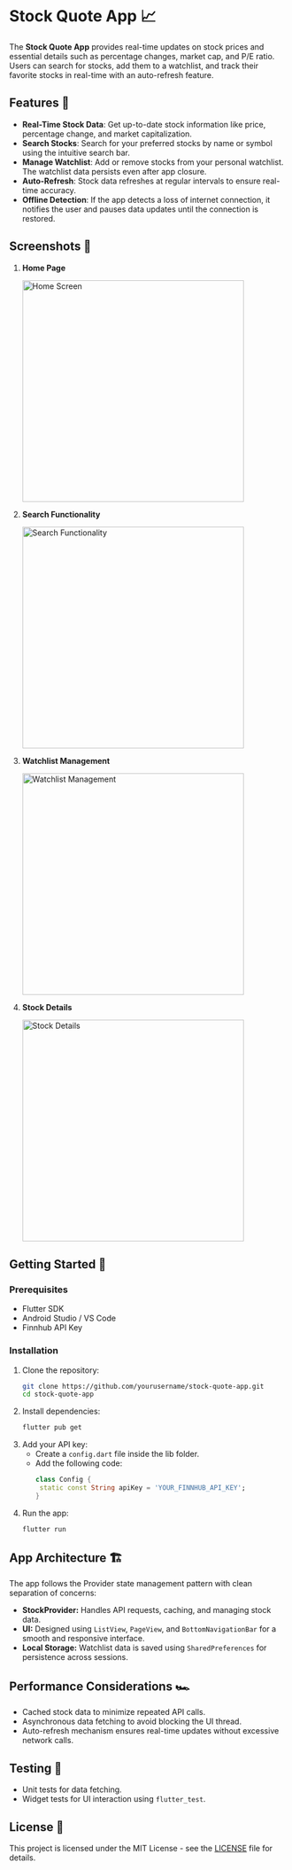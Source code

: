 # Stock Quote App 📈

The **Stock Quote App** provides real-time updates on stock prices and essential details such as percentage changes, market cap, and P/E ratio. Users can search for stocks, add them to a watchlist, and track their favorite stocks in real-time with an auto-refresh feature.

## Features 🌟

- **Real-Time Stock Data**: Get up-to-date stock information like price, percentage change, and market capitalization.
- **Search Stocks**: Search for your preferred stocks by name or symbol using the intuitive search bar.
- **Manage Watchlist**: Add or remove stocks from your personal watchlist. The watchlist data persists even after app closure.
- **Auto-Refresh**: Stock data refreshes at regular intervals to ensure real-time accuracy.
- **Offline Detection**: If the app detects a loss of internet connection, it notifies the user and pauses data updates until the connection is restored.

## Screenshots 📸

1. **Home Page**
   
   <img src="https://github.com/user-attachments/assets/27c79b4d-5312-4689-a3e6-e0667dfb84a4" alt="Home Screen" height="400"/>

2. **Search Functionality**

   <img src="https://github.com/user-attachments/assets/ee565ec1-23d8-46d0-9da0-6568d806c7b1" alt="Search Functionality" height="400"/>

3. **Watchlist Management**

   <img src="https://github.com/user-attachments/assets/925502a3-388f-44e0-b404-074e314137d7" alt="Watchlist Management" height="400"/>

4. **Stock Details**

   <img src="https://github.com/user-attachments/assets/f1fe8c49-7c98-49d4-8d7f-062420ec5486" alt="Stock Details" height="400"/>

## Getting Started 🚀

### Prerequisites

- Flutter SDK
- Android Studio / VS Code
- Finnhub API Key

### Installation

1. Clone the repository:
   ```bash
   git clone https://github.com/yourusername/stock-quote-app.git
   cd stock-quote-app
2. Install dependencies:
   ```bash
   flutter pub get
3. Add your API key:
   - Create a `config.dart` file inside the lib folder.
   - Add the following code:
     ```dart
     class Config {
      static const String apiKey = 'YOUR_FINNHUB_API_KEY';
     }
4. Run the app:
   ```bash
   flutter run

## App Architecture 🏗️
The app follows the Provider state management pattern with clean separation of concerns:

- **StockProvider:** Handles API requests, caching, and managing stock data.
- **UI:** Designed using `ListView`, `PageView`, and `BottomNavigationBar` for a smooth and responsive interface.
- **Local Storage:** Watchlist data is saved using `SharedPreferences` for persistence across sessions.

## Performance Considerations 🏎️
- Cached stock data to minimize repeated API calls.
- Asynchronous data fetching to avoid blocking the UI thread.
- Auto-refresh mechanism ensures real-time updates without excessive network calls.

## Testing 🧪
- Unit tests for data fetching.
- Widget tests for UI interaction using `flutter_test`.

## License 📄

This project is licensed under the MIT License - see the [LICENSE](LICENSE) file for details.
